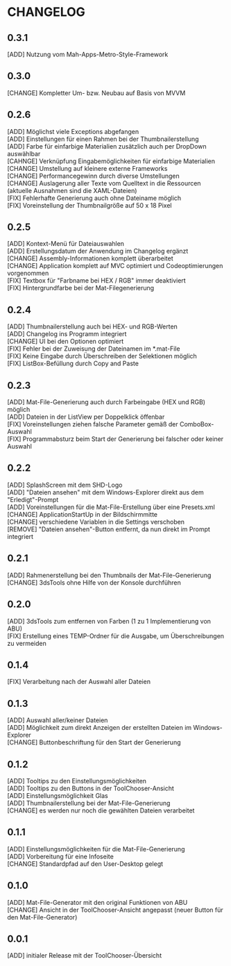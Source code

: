 ﻿# CHANGELOG

## 0.3.1
[ADD]    Nutzung vom Mah-Apps-Metro-Style-Framework<br />

## 0.3.0
[CHANGE] Kompletter Um- bzw. Neubau auf Basis von MVVM<br />

## 0.2.6
[ADD]    Möglichst viele Exceptions abgefangen<br />
[ADD]    Einstellungen für einen Rahmen bei der Thumbnailerstellung<br />
[ADD]    Farbe für einfarbige Materialien zusätzlich auch per DropDown auswählbar<br />
[CAHNGE] Verknüpfung Eingabemöglichkeiten für einfarbige Materialien<br />
[CHANGE] Umstellung auf kleinere externe Frameworks<br />
[CHANGE] Performancegewinn durch diverse Umstellungen<br />
[CHANGE] Auslagerung aller Texte vom Quelltext in die Ressourcen (aktuelle Ausnahmen sind die XAML-Dateien)<br />
[FIX]    Fehlerhafte Generierung auch ohne Dateiname möglich<br />
[FIX]    Voreinstellung der Thumbnailgröße auf 50 x 18 Pixel<br />

## 0.2.5
[ADD]    Kontext-Menü für Dateiauswahlen<br />
[ADD]    Erstellungsdatum der Anwendung im Changelog ergänzt<br />
[CHANGE] Assembly-Informationen komplett überarbeitet<br />
[CHANGE] Application komplett auf MVC optimiert und Codeoptimierungen vorgenommen<br />
[FIX]    Textbox für "Farbname bei HEX / RGB" immer deaktiviert<br />
[FIX]    Hintergrundfarbe bei der Mat-Filegenerierung<br />

## 0.2.4
[ADD]    Thumbnailerstellung auch bei HEX- und RGB-Werten<br />
[ADD]    Changelog ins Programm integriert<br />
[CHANGE] UI bei den Optionen optimiert<br />
[FIX]    Fehler bei der Zuweisung der Dateinamen im *.mat-File<br />
[FIX]    Keine Eingabe durch Überschreiben der Selektionen möglich<br />
[FIX]    ListBox-Befüllung durch Copy and Paste<br />

## 0.2.3
[ADD]    Mat-File-Generierung auch durch Farbeingabe (HEX und RGB) möglich<br />
[ADD]    Dateien in der ListView per Doppelklick öffenbar<br />
[FIX]    Voreinstellungen ziehen falsche Parameter gemäß der ComboBox-Auswahl<br />
[FIX]    Programmabsturz beim Start der Generierung bei falscher oder keiner Auswahl<br />

## 0.2.2
[ADD]    SplashScreen mit dem SHD-Logo<br />
[ADD]    "Dateien ansehen" mit dem Windows-Explorer direkt aus dem "Erledigt"-Prompt<br />
[ADD]    Voreinstellungen für die Mat-File-Erstellung über eine Presets.xml<br />
[CHANGE] ApplicationStartUp in der Bildschirmmitte<br />
[CHANGE] verschiedene Variablen in die Settings verschoben<br />
[REMOVE] "Dateien ansehen"-Button entfernt, da nun direkt im Prompt integriert<br />

## 0.2.1
[ADD]    Rahmenerstellung bei den Thumbnails der Mat-File-Generierung<br />
[CHANGE] 3dsTools ohne Hilfe von der Konsole durchführen<br />

## 0.2.0
[ADD]    3dsTools zum entfernen von Farben (1 zu 1 Implementierung von ABU)<br />
[FIX]    Erstellung eines TEMP-Ordner für die Ausgabe, um Überschreibungen zu vermeiden<br />

## 0.1.4
[FIX]    Verarbeitung nach der Auswahl aller Dateien<br />

## 0.1.3
[ADD]    Auswahl aller/keiner Dateien<br />
[ADD]    Möglichkeit zum direkt Anzeigen der erstellten Dateien im Windows-Explorer<br />
[CHANGE] Buttonbeschriftung für den Start der Generierung<br />

## 0.1.2
[ADD]    Tooltips zu den Einstellungsmöglichkeiten<br />
[ADD]    Tooltips zu den Buttons in der ToolChooser-Ansicht<br />
[ADD]    Einstellungsmöglichkeit Glas<br />
[ADD]    Thumbnailerstellung bei der Mat-File-Generierung<br />
[CHANGE] es werden nur noch die gewählten Dateien verarbeitet<br />

## 0.1.1
[ADD]    Einstellungsmöglichkeiten für die Mat-File-Generierung<br />
[ADD]    Vorbereitung für eine Infoseite<br />
[CHANGE] Standardpfad auf den User-Desktop gelegt<br />

## 0.1.0
[ADD]    Mat-File-Generator mit den original Funktionen von ABU<br />
[CHANGE] Ansicht in der ToolChooser-Ansicht angepasst (neuer Button für den Mat-File-Generator)<br />

## 0.0.1
[ADD]    initialer Release mit der ToolChooser-Übersicht<br />